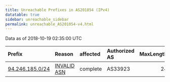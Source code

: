 ```yaml
---
title: Unreachable Prefixes in AS201054 (IPv4)
datatable: true
sidebar: unreachable_sidebar
permalink: unreachable_AS201054-v4.html
---
```


Data as of 2018-10-19 02:35:00 UTC


<div class="datatable-begin"></div>

| Prefix                                                   | Reason                                                                                                  | affected   | Authorized AS   |   MaxLength | Anchor                                         |   unreachable /24s |
|:---------------------------------------------------------|:--------------------------------------------------------------------------------------------------------|:-----------|:----------------|------------:|:-----------------------------------------------|-------------------:|
| [94.246.185.0/24](https://stat.ripe.net/94.246.185.0/24) | [INVALID ASN](https://rpki-validator.ripe.net/announcement-preview?asn=AS201054&prefix=94.246.185.0/24) | complete   | AS33923         |          24 | [RIPE](unreachable_RIPE_NCC_RPKI_Root-v4.html) |                  1 |

<div class="datatable-end"></div>